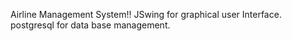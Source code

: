 Airline Management System!!
JSwing for graphical user Interface.
postgresql for data base management.
